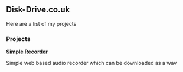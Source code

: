 ## Disk-Drive.co.uk

Here are a list of my projects


### Projects

[**Simple Recorder**](https://disk-drive.co.uk/simple-recorder)

Simple web based audio recorder which can be downloaded as a wav
